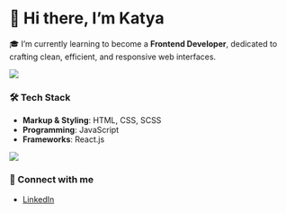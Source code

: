# 👋 Hi there, I’m Katya

🎓 I’m currently learning to become a **Frontend Developer**, dedicated to crafting clean, efficient, and responsive web interfaces.

<img src="https://capsule-render.vercel.app/api?type=rect&color=gradient&height=2"/>



### 🛠 Tech Stack
- **Markup & Styling**: HTML, CSS, SCSS  
- **Programming**: JavaScript  
- **Frameworks**: React.js  

<img src="https://capsule-render.vercel.app/api?type=rect&color=gradient&height=2"/>



### 🔗 Connect with me
- [LinkedIn](https://www.linkedin.com/in/екатерина-мазурик-698a7a28b/)  

